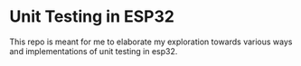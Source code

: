 # Unit Testing in ESP32

This repo is meant for me to elaborate my exploration towards various ways and implementations of unit testing in esp32.
